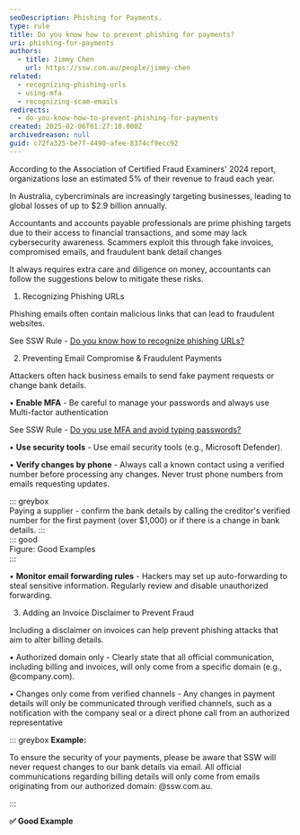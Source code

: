 ```yaml
---
seoDescription: Phishing for Payments.
type: rule
title: Do you know how to prevent phishing for payments?
uri: phishing-for-payments
authors:
  - title: Jimmy Chen
    url: https://ssw.com.au/people/jimmy-chen
related:
  - recognizing-phishing-urls
  - using-mfa
  - recognizing-scam-emails
redirects:
  - do-you-know-how-to-prevent-phishing-for-payments
created: 2025-02-06T01:27:10.000Z
archivedreason: null
guid: c72fa325-be7f-4490-afee-8374cf9ecc92
---
```


According to the Association of Certified Fraud Examiners' 2024 report, organizations lose an estimated 5% of their revenue to fraud each year.

In Australia, cybercriminals are increasingly targeting businesses, leading to global losses of up to $2.9 billion annually.

Accountants and accounts payable professionals are prime phishing targets due to their access to financial transactions, and some may lack cybersecurity awareness.
Scammers exploit this through fake invoices, compromised emails, and fraudulent bank detail changes

<!--endintro-->

It always requires extra care and diligence on money, accountants can follow the suggestions below to mitigate these risks.

1. Recognizing Phishing URLs

Phishing emails often contain malicious links that can lead to fraudulent websites.

See SSW Rule - [Do you know how to recognize phishing URLs?](https://www.ssw.com.au/rules/recognizing-phishing-urls)

2. Preventing Email Compromise & Fraudulent Payments

Attackers often hack business emails to send fake payment requests or change bank details.

• **Enable MFA** - Be careful to manage your passwords and always use Multi-factor authentication

See SSW Rule - [Do you use MFA and avoid typing passwords?](https://www.ssw.com.au/rules/using-mfa/)

• **Use security tools** - Use email security tools (e.g., Microsoft Defender).

• **Verify changes by phone** - Always call a known contact using a verified number before processing any changes. Never trust phone numbers from emails requesting updates.

::: greybox  
Paying a supplier - confirm the bank details by calling the creditor's verified number for the first payment (over $1,000) or if there is a change in bank details.
:::  
::: good  
Figure: Good Examples  
:::

• **Monitor email forwarding rules** - Hackers may set up auto-forwarding to steal sensitive information. Regularly review and disable unauthorized forwarding.

3. Adding an Invoice Disclaimer to Prevent Fraud

Including a disclaimer on invoices can help prevent phishing attacks that aim to alter billing details.

• Authorized domain only - Clearly state that all official communication, including billing and invoices, will only come from a specific domain (e.g., @company.com).

• Changes only come from verified channels - Any changes in payment details will only be communicated through verified channels, such as a notification with the company seal or a direct phone call from an authorized representative

::: greybox
**Example:**

To ensure the security of your payments, please be aware that SSW will never request changes to our bank details via email. All official communications regarding billing details will only come from emails originating from our authorized domain: @ssw.com.au.

:::

**✅ Good Example**
